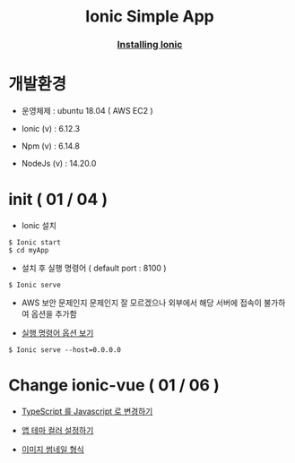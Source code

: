 <h1 align="center"> Ionic Simple App </h1>

<h3 align="center"><a href="https://ionicframework.com/docs/intro/cli">Installing Ionic</a></h3>

# 개발환경 

- 운영체제 : ubuntu 18.04 ( AWS EC2 ) 

- Ionic (v) : 6.12.3

- Npm (v) : 6.14.8

- NodeJs (v) : 14.20.0

# init ( 01 / 04 )

- Ionic 설치 

```
$ Ionic start 
$ cd myApp
```


- 설치 후 실행 명령어 ( default port : 8100 ) 

```
$ Ionic serve
```

- AWS 보안 문제인지 문제인지 잘 모르겠으나 외부에서 해당 서버에 접속이 불가하여 옵션을 추가함 

- <a href="https://ionicframework.com/docs/cli/commands/serve#advanced-options">실행 명령어 옵션 보기 </a> 

```
$ Ionic serve --host=0.0.0.0 
```

# Change ionic-vue ( 01 / 06 )

- <a href="https://ionicframework.com/docs/vue/quickstart#build-your-way-with-typescript-or-javascript">TypeScript 를 Javascript 로 변경하기 </a>

- <a href="https://ionicframework.com/docs/theming/color-generator">앱 테마 컬러 설정하기 </a>

- <a href="https://ionicframework.com/docs/api/thumbnail"> 이미지 썸네일 형식 </a>

